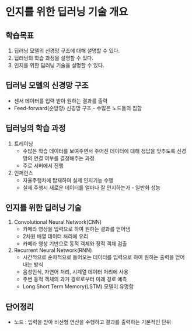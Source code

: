 # 인지를 위한 딥러닝 기술 개요

## 학습목표
1. 딥러닝 모델의 신경망 구조에 대해 설명할 수 있다.
2. 딥러닝의 학습 과정을 설명할 수 있다.
3. 인지를 위한 딥러닝 기술을 설명할 수 있다.

## 딥러닝 모델의 신경망 구조
* 센서 데이터를 입력 받아 원하는 결과를 출력
* Feed-forward(순방향) 신경망 구조 - 수많은 노드들의 집합

## 딥러닝의 학습 과정
1. 트레이닝
    * 수많은 학습 데이터를 보여주면서 주어진 데이터에 대해 정답을 맞추도록 신경망의 연결 여부를 결정해주는 과정
    * 주로 서버에서 진행
2. 인퍼런스
    * 자율주행차에 탑재하여 실제 인지기능 수행
    * 실제 주행시 새로운 데이터를 얼마나 잘 인지하는가 - 일반화 성능

## 인지를 위한 딥러닝 기술
1. Convolutional Neural Network(CNN)
    * 카메라 영상을 입력으로 하여 원하는 결과를 얻어냄
    * 2차원 배열 데이터 처리에 유리
    * 카메라 영상 기반으로 동적 객체와 정적 객체 검출
2. Recurrent Neural Network(RNN)
    * 시간적으로 순차적으로 들어오는 데이터를 입력으로 하여 원하는 출력을 얻어내는 방식
    * 음성인식, 자연어 처리, 시계열 데이터 처리에 사용
    * 주변 동적 객체의 과거 경로로부터 미래 경로 예측
    * Long Short Term Memory(LSTM) 모델이 유명함



## 단어정리
* 노드 : 입력을 받아 비선형 연산을 수행하고 결과를 출력하는 기본적인 단위